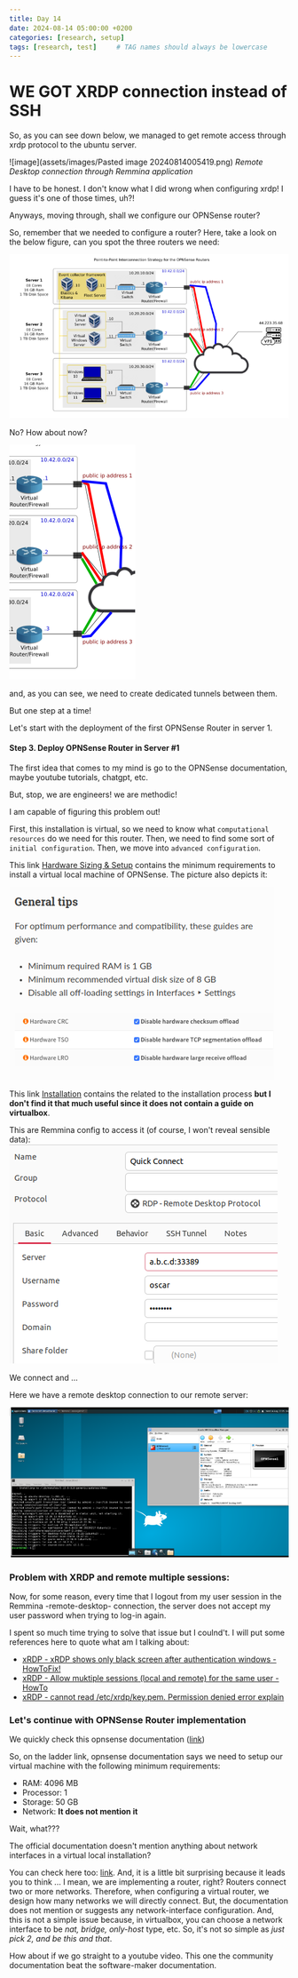 ```yaml
---
title: Day 14
date: 2024-08-14 05:00:00 +0200
categories: [research, setup]
tags: [research, test]     # TAG names should always be lowercase
---
```



# WE GOT XRDP connection instead of SSH

So, as you can see down below, we managed to get remote access through xrdp protocol to the ubuntu server.

![image](assets/images/Pasted image 20240814005419.png)
_Remote Desktop connection through Remmina application_

I have to be honest. I don't know what I did wrong when configuring xrdp! I guess it's one of those times, uh?!

Anyways, moving through, shall we configure our OPNSense router?

So, remember that we needed to configure a router? Here, take a look on the below figure, can you spot the three routers we need:

![alt text](assets/images/proposednetwork.png)

No? How about now?

![alt text](assets/images/proposednetwork-routers.png)

and, as you can see, we need to create dedicated tunnels between them.

But one step at a time! 

Let's start with the deployment of the first OPNSense Router in server 1.

#### Step 3. Deploy OPNSense Router in Server \#1 

The first idea that comes to my mind is go to the OPNSense documentation, maybe youtube tutorials, chatgpt, etc.

But, stop, we are engineers! we are methodic! 

I am capable of figuring this problem out!

First, this installation is virtual, so we need to know what `computational resources` do we need for this router. Then, we need to find some sort of `initial configuration`. Then, we move into `advanced configuration`.

This link [Hardware Sizing & Setup](https://docs.opnsense.org/manual/hardware.html) contains the minimum requirements to install a virtual local machine of OPNSense. The picture also depicts it:


![alt text](assets/images/opnsense-requirements.png)

This link [Installation](https://docs.opnsense.org/manual/install.html) contains the related to the installation process **but I don't find it that much useful since it does not contain a guide on virtualbox**.

This are Remmina config to access it (of course, I won't reveal sensible data):
![alt text](assets/images/xrdp-credentials.png)

We connect and ... 

Here we have a remote desktop connection to our remote server:

![alt text](assets/images/rs.png)

### Problem with XRDP and remote multiple sessions:

Now, for some reason, every time that I logout from my user session in the Remmina -remote-desktop- connection, the server does not accept my user password when trying to log-in again.

I spent so much time trying to solve that issue but I coulnd't. I will put some references here to quote what am I talking about:

- [xRDP - xRDP shows only black screen after authentication windows - HowToFix!](https://c-nergy.be/blog/?p=16682)
- [xRDP - Allow muktiple sessions (local and remote) for the same user - HowTo](https://c-nergy.be/blog/?p=16698)
- [xRDP - cannot read /etc/xrdp/key.pem. Permission denied error explain](https://c-nergy.be/blog/?p=13708)


### Let's continue with OPNSense Router implementation

We quickly check this opnsense documentation ([link](https://docs.opnsense.org/manual/install.html))

So, on the ladder link, opnsense documentation says we need to setup our virtual machine with the following minimum requirements:

- RAM: 4096 MB
- Processor: 1
- Storage: 50 GB
- Network: **It does not mention it**

Wait, what???

The official documentation doesn't mention anything about network interfaces in a virtual local installation? 

You can check here too: [link](https://docs.opnsense.org/manual/virtuals.html#local-server). And, it is a little bit surprising because it leads you to think ... I mean, we are implementing a router, right? Routers connect two or more networks. Therefore, when configuring a virtual router, we design how many networks we will directly connect. But, the documentation does not mention or suggests any network-interface configuration. And, this is not a simple issue because, in virtualbox, you can choose a network interface to be _nat, bridge, only-host_ type, etc. So, it's not so simple as _just pick 2, and be this and that_.

How about if we go straight to a youtube video. This one the community documentation beat the software-maker documentation.


